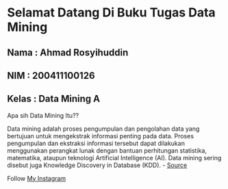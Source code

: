 # Selamat Datang Di Buku Tugas Data Mining

## Nama    : Ahmad Rosyihuddin 
## NIM     : 200411100126
## Kelas   : Data Mining A

Apa sih Data Mining Itu??

Data mining adalah proses pengumpulan dan pengolahan data yang bertujuan untuk mengekstrak informasi penting pada data. Proses pengumpulan dan ekstraksi informasi tersebut dapat dilakukan menggunakan perangkat lunak dengan bantuan perhitungan statistika, matematika, ataupun teknologi Artificial Intelligence (AI). Data mining sering disebut juga Knowledge Discovery in Database (KDD). - [Source](https://www.dicoding.com/blog/apa-itu-data-mining/)

Follow [My Instagram](https://www.instagram.com/kaji_sik/)
